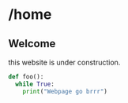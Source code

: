 # /home


## Welcome
this website is under construction.

```python
def foo():
  while True:
    print("Webpage go brrr")
```




